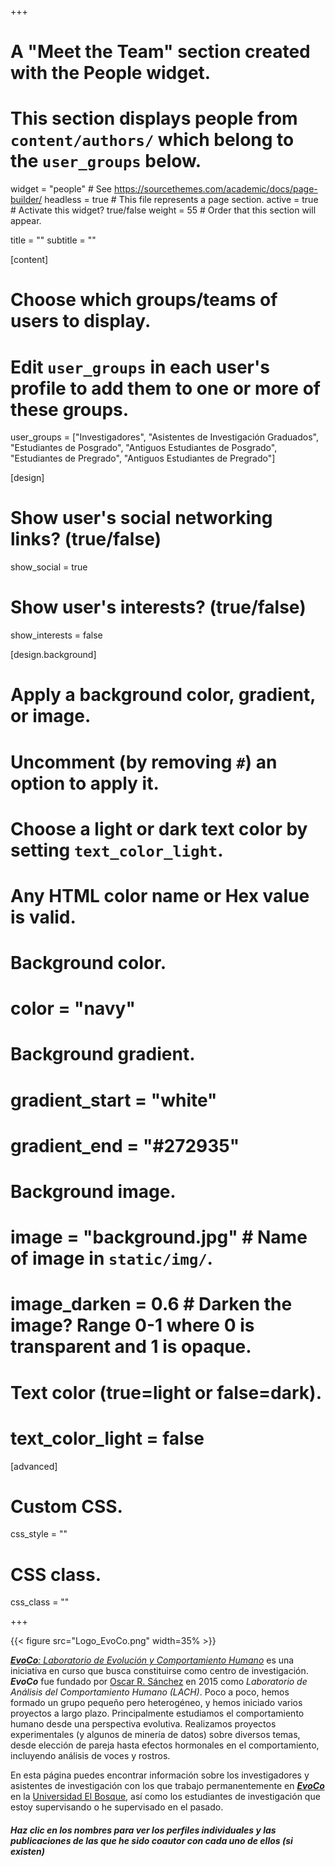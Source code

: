 +++
# A "Meet the Team" section created with the People widget.
# This section displays people from `content/authors/` which belong to the `user_groups` below.

widget = "people"  # See https://sourcethemes.com/academic/docs/page-builder/
headless = true  # This file represents a page section.
active = true  # Activate this widget? true/false
weight = 55  # Order that this section will appear.

title = ""
subtitle = ""

[content]
  # Choose which groups/teams of users to display.
  #   Edit `user_groups` in each user's profile to add them to one or more of these groups.
  user_groups = ["Investigadores",
                 "Asistentes de Investigación Graduados",
                 "Estudiantes de Posgrado",
                 "Antiguos Estudiantes de Posgrado",
                 "Estudiantes de Pregrado",
                 "Antiguos Estudiantes de Pregrado"]

[design]
  # Show user's social networking links? (true/false)
  show_social = true

  # Show user's interests? (true/false)
  show_interests = false

[design.background]
  # Apply a background color, gradient, or image.
  #   Uncomment (by removing `#`) an option to apply it.
  #   Choose a light or dark text color by setting `text_color_light`.
  #   Any HTML color name or Hex value is valid.

  # Background color.
  # color = "navy"

  # Background gradient.
  # gradient_start = "white"
  # gradient_end = "#272935"

  # Background image.
  # image = "background.jpg"  # Name of image in `static/img/`.
  # image_darken = 0.6  # Darken the image? Range 0-1 where 0 is transparent and 1 is opaque.

  # Text color (true=light or false=dark).
  # text_color_light = false  

[advanced]
 # Custom CSS.
 css_style = ""

 # CSS class.
 css_class = ""

+++

{{< figure src="Logo_EvoCo.png" width=35% >}}

[***EvoCo**: Laboratorio de Evolución y Comportamiento Humano*](/es/equipo/) es una iniciativa en curso que busca constituirse como centro de investigación. ***EvoCo*** fue fundado por [Oscar R. Sánchez](/es/author/oscar-r.-sanchez) en 2015 como *Laboratorio de Análisis del Comportamiento Humano (LACH)*. Poco a poco, hemos formado un grupo pequeño pero heterogéneo, y hemos iniciado varios proyectos a largo plazo. Principalmente estudiamos el comportamiento humano desde una perspectiva evolutiva. Realizamos proyectos experimentales (y algunos de minería de datos) sobre diversos temas, desde elección de pareja hasta efectos hormonales en el comportamiento, incluyendo análisis de voces y rostros.

En esta página puedes encontrar información sobre los investigadores y asistentes de investigación con los que trabajo permanentemente en [***EvoCo***](/es/equipo/) en la [Universidad El Bosque](https://www.uelbosque.edu.co/), así como los estudiantes de investigación que estoy supervisando o he supervisado en el pasado.

#### *Haz clic en los nombres para ver los perfiles individuales y las publicaciones de las que he sido coautor con cada uno de ellos (si existen)*

<i class="fas fa-chevron-down"></i>
